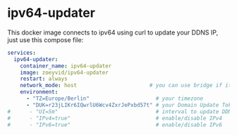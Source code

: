 # ipv64-updater

This docker image connects to ipv64 using curl to update your DDNS IP, just use this compose file:

```yaml
services:
  ipv64-updater:
    container_name: ipv64-updater
    image: zoeyvid/ipv64-updater
    restart: always
    network_mode: host                       # you can use bridge if it support IPv6
    environment:
      - "TZ=Europe/Berlin"                     # your timezone
      - "DUK=r23jLIKr6IQwrlU6Wcv4ZxrJePxbd57t" # your Domain Update Token (invalid example)
#      - "UI=5m"                               # interval to update DDNS
#      - "IPv4=true"                           # enable/disable IPv4
#      - "IPv6=true"                           # enable/disable IPv6
```
